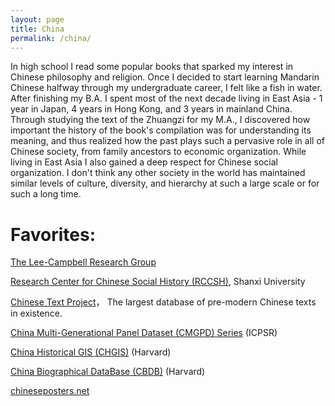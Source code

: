 ```yaml
---
layout: page
title: China
permalink: /china/
---
```


In high school I read some popular books that sparked my interest in Chinese philosophy and religion. Once I decided to start learning Mandarin Chinese halfway through my undergraduate career, I felt like a fish in water. After finishing my B.A. I spent most of the next decade living in East Asia - 1 year in Japan, 4 years in Hong Kong, and 3 years in mainland China. Through studying the text of the Zhuangzi for my M.A., I discovered how important the history of the book's compilation was for understanding its meaning, and thus realized how the past plays such a pervasive role in all of Chinese society, from family ancestors to economic organization. While living in East Asia I also gained a deep respect for Chinese social organization. I don't think any other society in the world has maintained similar levels of culture, diversity, and hierarchy at such a large scale or for such a long time.

# Favorites:

[The Lee-Campbell Research Group][1]

[Research Center for Chinese Social History (RCCSH)][2], Shanxi University

[Chinese Text Project][3]， The largest database of pre-modern Chinese texts in existence. 

[China Multi-Generational Panel Dataset (CMGPD) Series][4] (ICPSR)

[China Historical GIS (CHGIS)][5] (Harvard)

[China Biographical DataBase (CBDB)][6] (Harvard)

[chineseposters.net][7]

[1]: http://www.shss.ust.hk/lee-campbell-group/

[2]: http://rccsh.sxu.edu.cn/

[3]: https://ctext.org

[4]: https://www.icpsr.umich.edu/icpsrweb/ICPSR/series/265

[5]: http://www.fas.harvard.edu/~chgis/

[6]: http://projects.iq.harvard.edu/cbdb/home

[7]: http://chineseposters.net/index.php